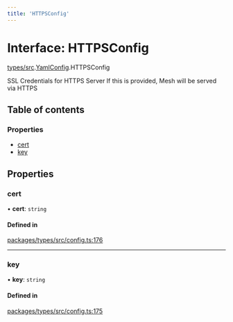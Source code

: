 ```yaml
---
title: 'HTTPSConfig'
---
```


# Interface: HTTPSConfig

[types/src](../modules/types_src).[YamlConfig](../modules/types_src.YamlConfig).HTTPSConfig

SSL Credentials for HTTPS Server
If this is provided, Mesh will be served via HTTPS

## Table of contents

### Properties

- [cert](types_src.YamlConfig.HTTPSConfig#cert)
- [key](types_src.YamlConfig.HTTPSConfig#key)

## Properties

### cert

• **cert**: `string`

#### Defined in

[packages/types/src/config.ts:176](https://github.com/Urigo/graphql-mesh/blob/master/packages/types/src/config.ts#L176)

___

### key

• **key**: `string`

#### Defined in

[packages/types/src/config.ts:175](https://github.com/Urigo/graphql-mesh/blob/master/packages/types/src/config.ts#L175)
